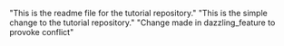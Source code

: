 "This is the readme file for the tutorial repository."
"This is the simple change to the tutorial repository."
"Change made in dazzling_feature to provoke conflict"
